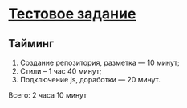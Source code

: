 # [Тестовое задание](https://shalfey41.github.io/starline-test)

## Тайминг
1. Создание репозитория, разметка — 10 минут;
2. Стили – 1 час 40 минут;
3. Подключение js, доработки — 20 минут.

Всего: 2 часа 10 минут

